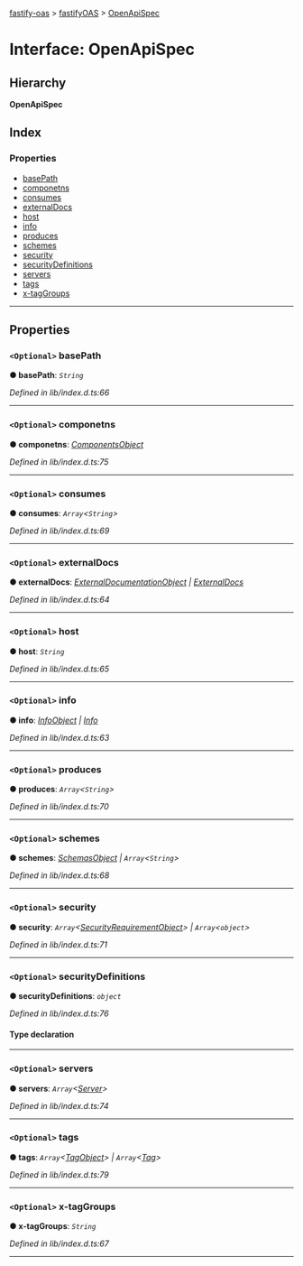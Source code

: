 [fastify-oas](../README.md) > [fastifyOAS](../modules/fastifyoas.md) > [OpenApiSpec](../interfaces/fastifyoas.openapispec.md)

# Interface: OpenApiSpec

## Hierarchy

**OpenApiSpec**

## Index

### Properties

* [basePath](fastifyoas.openapispec.md#basepath)
* [componetns](fastifyoas.openapispec.md#componetns)
* [consumes](fastifyoas.openapispec.md#consumes)
* [externalDocs](fastifyoas.openapispec.md#externaldocs)
* [host](fastifyoas.openapispec.md#host)
* [info](fastifyoas.openapispec.md#info)
* [produces](fastifyoas.openapispec.md#produces)
* [schemes](fastifyoas.openapispec.md#schemes)
* [security](fastifyoas.openapispec.md#security)
* [securityDefinitions](fastifyoas.openapispec.md#securitydefinitions)
* [servers](fastifyoas.openapispec.md#servers)
* [tags](fastifyoas.openapispec.md#tags)
* [x-tagGroups](fastifyoas.openapispec.md#x_taggroups)

---

## Properties

<a id="basepath"></a>

### `<Optional>` basePath

**● basePath**: *`String`*

*Defined in lib/index.d.ts:66*

___
<a id="componetns"></a>

### `<Optional>` componetns

**● componetns**: *[ComponentsObject](componentsobject.md)*

*Defined in lib/index.d.ts:75*

___
<a id="consumes"></a>

### `<Optional>` consumes

**● consumes**: *`Array`<`String`>*

*Defined in lib/index.d.ts:69*

___
<a id="externaldocs"></a>

### `<Optional>` externalDocs

**● externalDocs**: *[ExternalDocumentationObject](externaldocumentationobject.md) | [ExternalDocs](externaldocs.md)*

*Defined in lib/index.d.ts:64*

___
<a id="host"></a>

### `<Optional>` host

**● host**: *`String`*

*Defined in lib/index.d.ts:65*

___
<a id="info"></a>

### `<Optional>` info

**● info**: *[InfoObject](infoobject.md) | [Info](info.md)*

*Defined in lib/index.d.ts:63*

___
<a id="produces"></a>

### `<Optional>` produces

**● produces**: *`Array`<`String`>*

*Defined in lib/index.d.ts:70*

___
<a id="schemes"></a>

### `<Optional>` schemes

**● schemes**: *[SchemasObject](schemasobject.md) | `Array`<`String`>*

*Defined in lib/index.d.ts:68*

___
<a id="security"></a>

### `<Optional>` security

**● security**: *`Array`<[SecurityRequirementObject](securityrequirementobject.md)> | `Array`<`object`>*

*Defined in lib/index.d.ts:71*

___
<a id="securitydefinitions"></a>

### `<Optional>` securityDefinitions

**● securityDefinitions**: *`object`*

*Defined in lib/index.d.ts:76*

#### Type declaration

[securityDefinitionName: `string`]: [Security](../#security)

___
<a id="servers"></a>

### `<Optional>` servers

**● servers**: *`Array`<[Server](../classes/server.md)>*

*Defined in lib/index.d.ts:74*

___
<a id="tags"></a>

### `<Optional>` tags

**● tags**: *`Array`<[TagObject](tagobject.md)> | `Array`<[Tag](tag.md)>*

*Defined in lib/index.d.ts:79*

___
<a id="x_taggroups"></a>

### `<Optional>` x-tagGroups

**● x-tagGroups**: *`String`*

*Defined in lib/index.d.ts:67*

___

